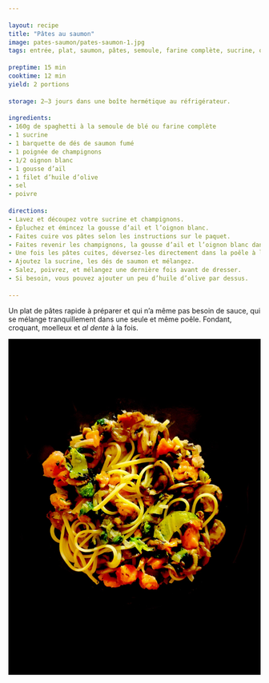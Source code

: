 ```yaml
---

layout: recipe
title: "Pâtes au saumon"
image: pates-saumon/pates-saumon-1.jpg
tags: entrée, plat, saumon, pâtes, semoule, farine complète, sucrine, oignon, champignon

preptime: 15 min
cooktime: 12 min
yield: 2 portions

storage: 2–3 jours dans une boîte hermétique au réfrigérateur.

ingredients:
- 160g de spaghetti à la semoule de blé ou farine complète
- 1 sucrine
- 1 barquette de dés de saumon fumé
- 1 poignée de champignons
- 1/2 oignon blanc
- 1 gousse d’aïl
- 1 filet d’huile d’olive
- sel
- poivre 

directions:
- Lavez et découpez votre sucrine et champignons.
- Épluchez et émincez la gousse d’ail et l’oignon blanc.
- Faites cuire vos pâtes selon les instructions sur le paquet.
- Faites revenir les champignons, la gousse d’ail et l’oignon blanc dans une poêle avec un filet d’huile d’olive.
- Une fois les pâtes cuites, déversez-les directement dans la poêle à l’aide d’une pince et mélangez bien. 
- Ajoutez la sucrine, les dés de saumon et mélangez.
- Salez, poivrez, et mélangez une dernière fois avant de dresser.
- Si besoin, vous pouvez ajouter un peu d’huile d’olive par dessus.

---
```


Un plat de pâtes rapide à préparer et qui n’a même pas besoin de sauce, qui se mélange tranquillement dans une seule et même poêle. Fondant, croquant, moelleux et <i lang="it">al dente</i> à la fois.

![On peut imaginer remplacer la sucrine par du brocolis pour rendre le plat encore plus healthy.](../images/pates-saumon/pates-saumon-2.jpg) 